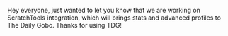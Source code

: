 Hey everyone, just wanted to let you know that we are working on ScratchTools integration, which will brings stats and advanced profiles to The Daily Gobo. Thanks for using TDG!